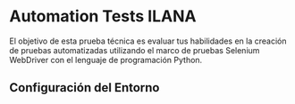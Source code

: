 # Automation Tests ILANA 

El objetivo de esta prueba técnica es evaluar tus habilidades en la creación
de pruebas automatizadas utilizando el marco de pruebas Selenium
WebDriver con el lenguaje de programación Python.


## Configuración del Entorno
